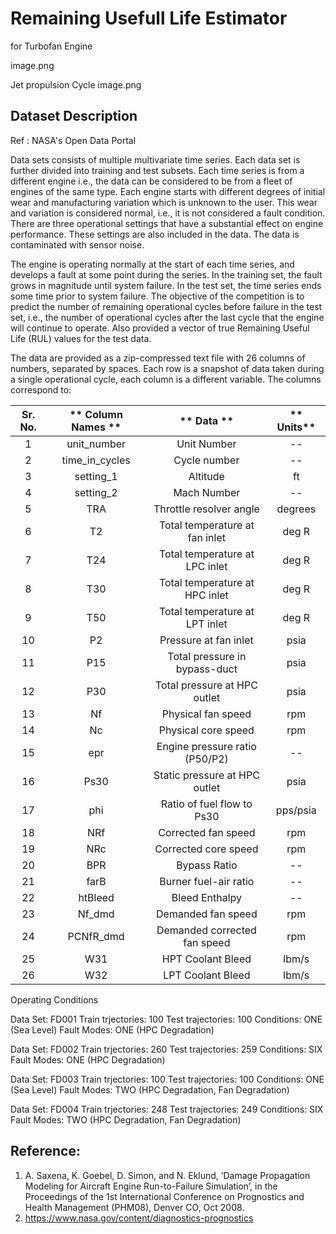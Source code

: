 # Remaining Usefull Life Estimator
for Turbofan Engine

image.png

Jet propulsion Cycle
image.png

## Dataset Description
Ref : NASA's Open Data Portal

Data sets consists of multiple multivariate time series. Each data set is further divided into training and test subsets. Each time series is from a different engine i.e., the data can be considered to be from a fleet of engines of the same type. Each engine starts with different degrees of initial wear and manufacturing variation which is unknown to the user. This wear and variation is considered normal, i.e., it is not considered a fault condition. There are three operational settings that have a substantial effect on engine performance. These settings are also included in the data. The data is contaminated with sensor noise.

The engine is operating normally at the start of each time series, and develops a fault at some point during the series. In the training set, the fault grows in magnitude until system failure. In the test set, the time series ends some time prior to system failure. The objective of the competition is to predict the number of remaining operational cycles before failure in the test set, i.e., the number of operational cycles after the last cycle that the engine will continue to operate. Also provided a vector of true Remaining Useful Life (RUL) values for the test data.

The data are provided as a zip-compressed text file with 26 columns of numbers, separated by spaces. Each row is a snapshot of data taken during a single operational cycle, each column is a different variable. The columns correspond to:

| Sr.   No.  | ** Column   Names ** |             ** Data **             | ** Units** |
|:--------------:|:--------------------:|:----------------------------------:|:----------:|
|        1       | unit_number          | Unit Number                        |      --    |
|        2       | time_in_cycles       |  Cycle number                      |      --    |
|        3       | setting_1            | Altitude                           |      ft    |
|        4       | setting_2            |  Mach Number                       |      --    |
|        5       | TRA                  |  Throttle resolver angle           |   degrees  |
|        6       | T2                   |  Total temperature at fan   inlet  |    deg R   |
|        7       | T24                  |  Total temperature at LPC   inlet  |    deg R   |
|        8       | T30                  |  Total temperature at HPC   inlet  |    deg R   |
|        9       | T50                  |  Total temperature at LPT   inlet  |    deg R   |
|       10       | P2                   |  Pressure at fan inlet             |     psia   |
|       11       | P15                  |  Total pressure in bypass-duct     |     psia   |
|       12       | P30                  |  Total pressure at HPC outlet      |     psia   |
|       13       | Nf                   |  Physical fan speed                |     rpm    |
|       14       | Nc                   |  Physical core speed               |     rpm    |
|       15       | epr                  |  Engine pressure ratio   (P50/P2)  |      --    |
|       16       | Ps30                 |  Static pressure at HPC outlet     |     psia   |
|       17       | phi                  |  Ratio of fuel flow to Ps30        |   pps/psia |
|       18       | NRf                  |  Corrected fan speed               |     rpm    |
|       19       | NRc                  |  Corrected core speed              |     rpm    |
|       20       | BPR                  |  Bypass Ratio                      |      --    |
|       21       | farB                 |  Burner fuel-air ratio             |      --    |
|       22       | htBleed              |  Bleed Enthalpy                    |      --    |
|       23       | Nf_dmd               |  Demanded fan speed                |     rpm    |
|       24       | PCNfR_dmd            |  Demanded corrected fan speed      |     rpm    |
|       25       | W31                  |  HPT Coolant Bleed                 |    lbm/s   |
|       26       | W32                  |  LPT Coolant Bleed                 |    lbm/s   |

Operating Conditions

Data Set: FD001
Train trjectories: 100
Test trajectories: 100
Conditions: ONE (Sea Level)
Fault Modes: ONE (HPC Degradation)

Data Set: FD002
Train trjectories: 260
Test trajectories: 259
Conditions: SIX
Fault Modes: ONE (HPC Degradation)

Data Set: FD003
Train trjectories: 100
Test trajectories: 100
Conditions: ONE (Sea Level)
Fault Modes: TWO (HPC Degradation, Fan Degradation)

Data Set: FD004
Train trjectories: 248
Test trajectories: 249
Conditions: SIX
Fault Modes: TWO (HPC Degradation, Fan Degradation)


## Reference:
1. A. Saxena, K. Goebel, D. Simon, and N. Eklund, ‘Damage Propagation Modeling for Aircraft Engine Run-to-Failure Simulation’, in the Proceedings of the 1st International Conference on Prognostics and Health Management (PHM08), Denver CO, Oct 2008.
2. https://www.nasa.gov/content/diagnostics-prognostics
